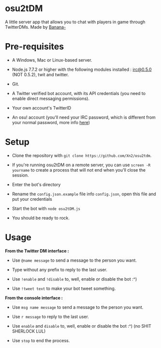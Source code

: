 # osu2tDM
A little server app that allows you to chat with players in game through TwitterDMs. Made by [Banana-](https://new.ppy.sh/u/Banana-)
# Pre-requisites

  * A Windows, Mac or Linux-based server.
  
  * Node.js 7.7.2 or higher with the following modules installed : irc@0.5.0 (NOT 0.5.2), twit and twitter.
  
  * Git.
  
  * A Twitter verified bot account, with its API credentials (you need to enable direct messaging permissions).
  
  * Your own account's TwitterID
  
  * An osu! account (you'll need your IRC password, which is different from your normal password, more info [here](https://osu.ppy.sh/p/irc))

# Setup

 * Clone the repository with `git clone https://github.com/Xn2/osu2tdm`.
 
 * If you're running osu2tDM on a remote server, you can use `screen -R yourname` to create a process that will not end when you'll close the session.
 
 * Enter the bot's directory
 
 * Rename the `config.json.example` file info `config.json`, open this file and put your credentials
 
 * Start the bot with `node osu2tDM.js`
 
 * You should be ready to rock.

# Usage

 **From the Twitter DM interface :**
 
  * Use `@name message` to send a message to the person you want.
  
  * Type without any prefix to reply to the last user.
  
  * Use `!enable` and `!disable` to, well, enable or disable the bot :^)
  
  * Use `!tweet text` to make your bot tweet something.
  
**From the console interface :**

  * Use `msg name message` to send a message to the person you want.
  
  * Use `r message` to reply to the last user.
  
  * Use `enable` and `disable` to, well, enable or disable the bot :^) (no SHIT SHERLOCK LUL)

  * Use `stop` to end the process.
